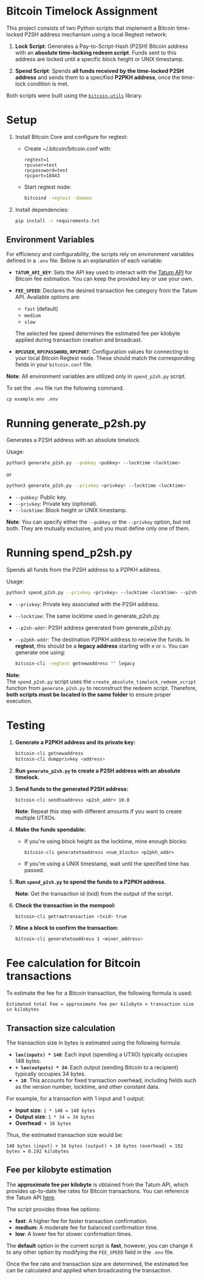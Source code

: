 # Bitcoin Timelock Assignment
This project consists of two Python scripts that implement a Bitcoin time-locked P2SH address mechanism using a local Regtest network:

1. **Lock Script**: Generates a Pay-to-Script-Hash (P2SH) Bitcoin address with an **absolute time-locking redeem script**. Funds sent to this address are locked until a specific block height or UNIX timestamp.

2. **Spend Script**: Spends **all funds received by the time-locked P2SH address** and sends them to a specified **P2PKH address**, once the time-lock condition is met.


Both scripts were built using the [`bitcoin-utils`](https://github.com/karask/python-bitcoin-utils) library.

# Setup
1. Install Bitcoin Core and configure for regtest:
   - Create ~/.bitcoin/bitcoin.conf with:
      ```
      regtest=1
      rpcuser=test
      rpcpassword=test
      rpcport=18443
      ```
   - Start regtest node:
      ```sh
      bitcoind -regtest -daemon
      ```

2. Install dependencies:
   ```sh
   pip install -r requirements.txt
   ```

## Environment Variables

For efficiency and configurability, the scripts rely on environment variables defined in a `.env` file. Below is an explanation of each variable:

- **`TATUM_API_KEY`**: Sets the API key used to interact with the [Tatum API](https://docs.tatum.io/docs/btc-fee-estimate) for Bitcoin fee estimation. You can keep the provided key or use your own.

- **`FEE_SPEED`**: Declares the desired transaction fee category from the Tatum API. Available options are:
  - `fast` (default)
  - `medium`
  - `slow`

   The selected fee speed determines the estimated fee per kilobyte applied during transaction creation and broadcast.

- **`RPCUSER`, `RPCPASSWORD`, `RPCPORT`**: Configuration values for connecting to your local Bitcoin Regtest node. These should match the corresponding fields in your `bitcoin.conf` file.

**Note**: All environment variables are utilized only in `spend_p2sh.py` script. 

To set the `.env` file run the following command.
```
cp example.env .env
```

# Running generate_p2sh.py
Generates a P2SH address with an absolute timelock.

Usage:
```sh
python3 generate_p2sh.py --pubkey <pubkey> --locktime <locktime>
```
or
```sh
python3 generate_p2sh.py --privkey <privkey> --locktime <locktime>
```
- `--pubkey`: Public key.
- `--privkey`: Private key (optional).
- `--locktime`: Block height or UNIX timestamp.

**Note**: You can specify either the `--pubkey` or the `--privkey` option, but not both. They are mutually exclusive, and you must define only one of them.

# Running spend_p2sh.py
Spends all funds from the P2SH address to a P2PKH address.

Usage:
```sh
python3 spend_p2sh.py --privkey <privkey> --locktime <locktime> --p2sh-addr <p2sh_addr> --p2pkh-addr <p2pkh_addr>
```
- `--privkey`: Private key associated with the P2SH address.
- `--locktime`: The same locktime used in generate_p2sh.py.
- `--p2sh-addr`: P2SH address generated from generate_p2sh.py.
- `--p2pkh-addr`: The destination P2PKH address to receive the funds. In **regtest**, this should be a **legacy address** starting with `m` or `n`. You can generate one using:

   ```sh
   bitcoin-cli -regtest getnewaddress "" legacy
   ```

**Note**:  
The `spend_p2sh.py` script uses the `create_absolute_timelock_redeem_script` function from `generate_p2sh.py` to reconstruct the redeem script. Therefore, **both scripts must be located in the same folder** to ensure proper execution.

# Testing
1. **Generate a P2PKH address and its private key:**
   ```sh
   bitcoin-cli getnewaddress
   bitcoin-cli dumpprivkey <address>
   ```
2. **Run `generate_p2sh.py` to create a P2SH address with an absolute timelock.**
3. **Send funds to the generated P2SH address:**
   ```
   bitcoin-cli sendtoaddress <p2sh_addr> 10.0
   ```

   **Note**: Repeat this step with different amounts if you want to create multiple UTXOs.
4. **Make the funds spendable:**

   - If you're using block height as the locktime, mine enough blocks:
      ```
      bitcoin-cli generatetoaddress <num_blocks> <p2pkh_addr>
      ```
   - If you're using a UNIX timestamp, wait until the specified time has passed.
5. **Run `spend_p2sh.py` to spend the funds to a P2PKH address.**
   
   **Note**: Get the transaction id (txid) from the output of the script.
6. **Check the transaction in the mempool:**
   ```sh
   bitcoin-cli getrawtransaction <txid> true
   ```
7. **Mine a block to confirm the transaction:**
   ```sh
   bitcoin-cli generatetoaddress 1 <miner_address>
   ```



# Fee calculation for Bitcoin transactions
To estimate the fee for a Bitcoin transaction, the following formula is used:

```
Estimated total Fee = approximate fee per kilobyte × transaction size in kilobytes
```

## Transaction size calculation
The transaction size in bytes is estimated using the following formula:

- **`len(inputs) * 148`**: Each input (spending a UTXO) typically occupies 148 bytes.
- **`+ len(outputs) * 34`**: Each output (sending Bitcoin to a recipient) typically occupies 34 bytes.
- **`+ 10`**: This accounts for fixed transaction overhead, including fields such as the version number, locktime, and other constant data.

For example, for a transaction with 1 input and 1 output:
- **Input size**: `1 * 148 = 148 bytes`
- **Output size**: `1 * 34 = 34 bytes`
- **Overhead**: `+ 10 bytes`

Thus, the estimated transaction size would be:

`148 bytes (input) + 34 bytes (output) + 10 bytes (overhead) = 192 bytes = 0.192 kilobytes`

## Fee per kilobyte estimation

The **approximate fee per kilobyte** is obtained from the Tatum API, which provides up-to-date fee rates for Bitcoin transactions. You can reference the Tatum API [here](https://docs.tatum.io/docs/btc-fee-estimate).

The script provides three fee options:

- **fast**: A higher fee for faster transaction confirmation.
- **medium**: A moderate fee for balanced confirmation time.
- **low**: A lower fee for slower confirmation times.

The **default** option in the current script is **fast**, however, you can change it to any other option by modifying the `FEE_SPEED` field in the `.env` file.

Once the fee rate and transaction size are determined, the estimated fee can be calculated and applied when broadcasting the transaction.

